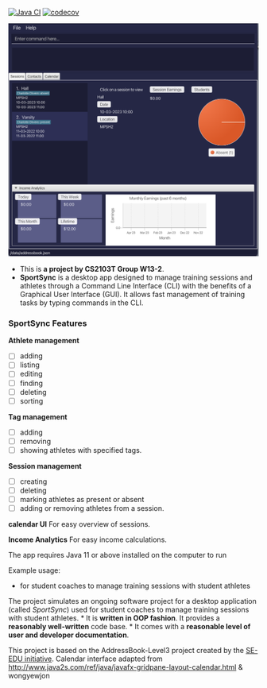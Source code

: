 [![Java CI](https://github.com/AY2223S2-CS2103T-W13-2/tp/actions/workflows/gradle.yml/badge.svg)](https://github.com/AY2223S2-CS2103T-W13-2/tp/actions/workflows/gradle.yml)
[![codecov](https://codecov.io/gh/AY2223S2-CS2103T-W13-2/tp/branch/master/graph/badge.svg?token=G042ARZGB0)](https://codecov.io/gh/AY2223S2-CS2103T-W13-2/tp)

![Ui](docs/images/Ui.png)

* This is **a project by CS2103T Group W13-2**.<br>
* **SportSync** is a desktop app designed to manage training sessions and athletes through a Command Line Interface (CLI) with the benefits of a Graphical User Interface (GUI). It allows fast management of training tasks by typing commands in the CLI.

### **SportSync Features**

**Athlete management**
- [ ] adding
- [ ] listing
- [ ] editing
- [ ] finding
- [ ] deleting
- [ ] sorting

**Tag management**
- [ ] adding
- [ ] removing
- [ ] showing athletes with specified tags.

**Session management**
- [ ] creating
- [ ] deleting
- [ ] marking athletes as present or absent
- [ ] adding or removing athletes from a session.

**calendar UI**
For easy overview of sessions.

**Income Analytics**
For easy income calculations.

The app requires Java 11 or above installed on the computer to run

Example usage:
  * for student coaches to manage training sessions with student athletes

The project simulates an ongoing software project for a desktop application (called _SportSync_) used for student coaches to manage training sessions with student athletes.
    * It is **written in OOP fashion**. It provides a **reasonably well-written** code base.
    * It comes with a **reasonable level of user and developer documentation**.

This project is based on the AddressBook-Level3 project created by the [SE-EDU initiative](https://se-education.org).
Calendar interface adapted from http://www.java2s.com/ref/java/javafx-gridpane-layout-calendar.html & wongyewjon 


